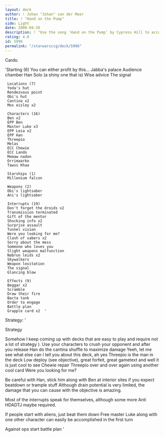 ```yaml
---
layout: deck
author: ! Johan "Johan" van der Meer
title: ! "Hand on the Pump"
side: Light
date: 2000-04-26
description: ! "Use the song 'Hand on the Pump' by Cypress Hill to accompany your beatings that you deliver to your opponent This is just a lot of fun to play"
rating: 4.0
id: 5996
permalink: "/starwarsccg/deck/5996"
---
```

Cards: 

'Starting (6)
     You can either profit by this...
     Jabba's palace
     Audience chamber
     Han Solo (a shiny one that is)
     Wise advice
     The signal

     Locations (7)
     Yoda's hut
     Rendezvous point
     Obi's hut
     Cantina x2
     Mos eisley x2

     Characters (16)
     Ben x2
     EPP Ben
     Master Luke x3
     EPP Leia x2
     EPP Han
     Threepio
     Melas
     ECC Chewie
     ECC Lando
     Momaw nadon
     Orrimaarko
     Tawss Khaa

     Starships (1)
     Millenium falcon

     Weapons (2)
     Obi's lightsaber
     Ani's lightsaber

     Interrupts (19)
     Don't forget the droids x2
     Transmission terminated
     Gift of the mentor
     Shocking info x2
     Surprise assault
     Tunnel vision
     Were you looking for me?
     Clash of sabers x2
     Sorry about the mess
     Someone who loves you
     Slight weapons malfunction
     Nabrun leids x2
     Skywalkers
     Weapon levitation
     The signal
     Glancing blow

     Effects (9)
     Beggar x2
     Scramble
     Draw their fire
     Bacta tank
     Order to engage
     Battle plan
     Grapple card x2  '

Strategy: '

Strategy

Somehow I keep coming up with decks that are easy to play and require not a lot of strategy ). Use your
characters to crush your opponent and after you release Han do the cantina shuffle to maximize damage
Yeeh, let me see what else can I tell you about this deck, ah yes Threepio is the man in the deck Low deploy
(see objective), great forfeit, great gametext and well it is just cool to see Chewie repair Threepio over and
over again using another cool card Were you looking for me?

Be careful with Han, stick him along with Ben at interior sites if you expect beatdown or trample stuff
Although drain potential is very limited, the damage that you can cause with the objective is amazing.

Most of the interrupts speak for themselves, although some more Anti HDADTJ maybe required.

If people start with aliens, just beat them down
Free master Luke along with one other character can easily be accomplished in the first turn

Against ops start battle plan	'
